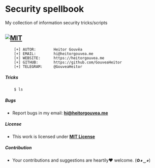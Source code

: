 # Security spellbook

My collection of information security tricks/scripts

[![MIT](https://img.shields.io/badge/license-MIT-blue.svg)](https://github.com/GouveaHeitor/tricks/blob/master/LICENSE.md)
---

```
    [+] AUTOR:        Heitor Gouvêa
    [+] EMAIL:        hi@heitorgouvea.me
    [+] WEBSITE:      https://heitorgouvea.me
    [+] GITHUB:       https://github.com/GouveaHeitor
    [+] TELEGRAM:     @GouveaHeitor
```

##### Tricks

```bash
    $ ls
```

##### Bugs

- Report bugs in my email: **hi@heitorgouvea.me**

##### License

- This work is licensed under [**MIT License**](https://github.com/GouveaHeitor/tricks/blob/master/LICENSE.md)

##### Contribution

- Your contributions and suggestions are heartily♥ welcome. (✿◕‿◕)
